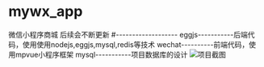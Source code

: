 # mywx_app
微信小程序商城
后续会不断更新
#-------------------
eggjs-----------后端代码，使用使用nodejs,eggjs,mysql,redis等技术
wechat----------前端代码，使用mpvue小程序框架
mysql-----------项目数据库的设计
![项目截图](https://github.com/liuhaoooo/mywx_app/blob/master/demoimgs/1.PNG=567x1218)
